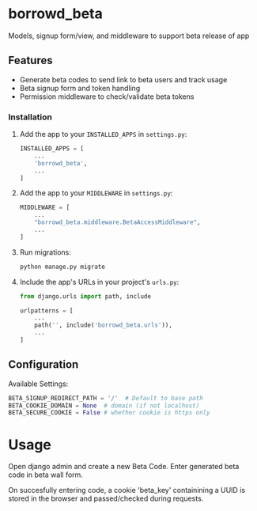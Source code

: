 # borrowd_beta
Models, signup form/view, and middleware to support beta release of app

## Features
- Generate beta codes to send link to beta users and track usage
- Beta signup form and token handling
- Permission middleware to check/validate beta tokens

### Installation
1. Add the app to your `INSTALLED_APPS` in `settings.py`:

    ```settings.py
    INSTALLED_APPS = [
        ...
        'borrowd_beta',
        ...
    ]
    ```
2. Add the app to your `MIDDLEWARE` in `settings.py`:

    ```settings.py
    MIDDLEWARE = [
        ...
        "borrowd_beta.middleware.BetaAccessMiddleware",
        ...
    ]
    ```

3. Run migrations:

    ```bash
    python manage.py migrate
    ```

4. Include the app's URLs in your project's `urls.py`:

    ```python
    from django.urls import path, include

    urlpatterns = [
        ...
        path('', include('borrowd_beta.urls')),
        ...
    ]
    ```

## Configuration

Available Settings:

```settings.py
BETA_SIGNUP_REDIRECT_PATH = '/'  # Default to base path
BETA_COOKIE_DOMAIN = None  # domain (if not localhost)
BETA_SECURE_COOKIE = False # whether cookie is https only
```

# Usage
Open django admin and create a new Beta Code. Enter generated beta code in beta wall form.

On succesfully entering code, a cookie 'beta_key' containining a UUID is stored in the browser and passed/checked during requests.
